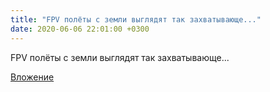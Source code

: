 ```yaml
---
title: "FPV полёты с земли выглядят так захватывающе..."
date: 2020-06-06 22:01:00 +0300
---
```


FPV полёты с земли выглядят так захватывающе...

[Вложение](/assets/vk_photos/4/RXTEhsBprxo.jpg)
